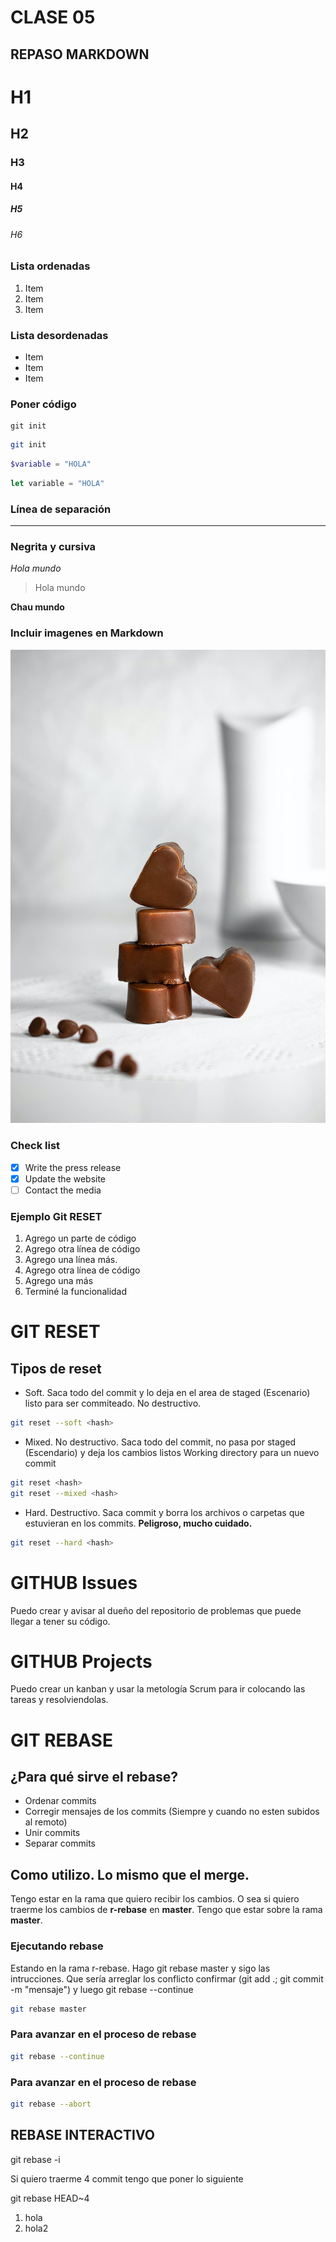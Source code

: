 # CLASE 05

## REPASO MARKDOWN

# H1
## H2
### H3
#### H4
##### H5
###### H6

### Lista ordenadas

1. Item
2. Item
3. Item

### Lista desordenadas

* Item
* Item
* Item

### Poner código

    git init 

```sh
git init
```

```php
$variable = "HOLA"
```

```js
let variable = "HOLA"
```

### Línea de separación

--- 

### Negrita y cursiva

*Hola mundo*

> Hola mundo

**Chau mundo**

### Incluir imagenes en Markdown

![Imagen](img/chocolate.jpg)

### Check list

- [x] Write the press release
- [x] Update the website
- [ ] Contact the media

### Ejemplo Git RESET

1. Agrego un parte de código
2. Agrego otra línea de código
3. Agrego una línea más.
4. Agrego otra línea de código
5. Agrego una más
6. Terminé la funcionalidad

# GIT RESET

## Tipos de reset

* Soft. Saca todo del commit y lo deja en el area de staged (Escenario) listo para ser commiteado. No destructivo.

```sh
git reset --soft <hash> 
```

* Mixed. No destructivo. Saca todo del commit, no pasa por staged (Escendario) y deja los cambios listos Working directory para un nuevo commit

```sh
git reset <hash>
git reset --mixed <hash>
```

* Hard. Destructivo. Saca commit y borra los archivos o carpetas que estuvieran en los commits. **Peligroso, mucho cuidado.**

```sh
git reset --hard <hash>
```

# GITHUB Issues
Puedo crear y avisar al dueño del repositorio de problemas que puede llegar a tener su código.

# GITHUB Projects
Puedo crear un kanban y usar la metología Scrum para ir colocando las tareas y resolviendolas.

# GIT REBASE

## ¿Para qué sirve el rebase?

* Ordenar commits
* Corregir mensajes de los commits (Siempre y cuando no esten subidos al remoto)
* Unir commits
* Separar commits


## Como utilizo. Lo mismo que el merge.
Tengo estar en la rama que quiero recibir los cambios. O sea si quiero traerme los cambios de **r-rebase** en **master**. Tengo que estar sobre la rama **master**.

### Ejecutando rebase
Estando en la rama r-rebase. Hago git rebase master y sigo las intrucciones. Que sería arreglar los conflicto confirmar (git add .; git commit -m "mensaje") y luego git rebase --continue 

```sh
git rebase master
```

### Para avanzar en el proceso de rebase

```sh
git rebase --continue
```

### Para avanzar en el proceso de rebase

```sh
git rebase --abort
```

## REBASE INTERACTIVO

git rebase -i <la-cantidad-hash-que-quiero-intervenir>

Si quiero traerme 4 commit tengo que poner lo siguiente

git rebase HEAD~4

1. hola
2. hola2